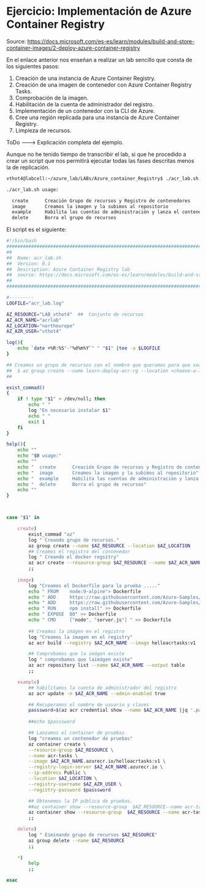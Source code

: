 # Ejercicio: Implementación de Azure Container Registry

Source: https://docs.microsoft.com/es-es/learn/modules/build-and-store-container-images/2-deploy-azure-container-registry

En el enlace anterior nos enseñan a realizar un lab sencillo que consta de los siguientes pasos:

1. Creación de una instancia de Azure Container Registry.
2. Creación de una imagen de contenedor con Azure Container Registry Tasks.
3. Comprobación de la imagen.
4. Habilitación de la cuenta de administrador del registro.
5. Implementación de un contenedor con la CLI de Azure.
6. Cree una región replicada para una instancia de Azure Container Registry.
7. Limpieza de recursos.

ToDo ---> Explicación completa del ejemplo.

Aunque no he tenido tiempo de transcribir el lab, si que he procedido a crear un script que nos permitirá ejecutar todas las fases descritas menos la de replicación. 

```bash
vthot4@labcell:~/azure_lab/LABs/Azure_container_Registry$ ./acr_lab.sh 

./acr_lab.sh usage:

  create      Creación Grupo de recursos y Registro de contenedores
  image       Creamos la imagen y la subimos al repositorio
  example     Habilita las cuentas de administración y lanza el contenedor en azure,recogemos IP para la prueba
  delete      Borra el grupo de recursos
```
El script es el siguiente:

```bash
#!/bin/bash
#################################################################################
##
##  Name: acr_lab.sh
##  Version: 0.1
##  Description: Azure Container Registry lab
##  source: https://docs.microsoft.com/es-es/learn/modules/build-and-store-container-images/2-deploy-azure-container-registry
##
##################################################################################

#---------
LOGFILE="acr_lab.log"

AZ_RESOURCE="LAB_vthot4"  ##  Conjunto de recursos
AZ_ACR_NAME="acrlab"
AZ_LOCATION="northeurope"
AZ_AZR_USER="vthot4"

log(){
    echo `date +%R:%S"-"%d%m%Y`" " "$1" |tee -a $LOGFILE
}

## Creamos un grupo de recursos con el nombre que queramos para que sea más fácil limpiar el escenario cuando terminemos el lab.
##  $ az group create --name learn-deploy-acr-rg --location <choose-a-location>
##

exist_commad()
{
    if ! type "$1" > /dev/null; then 
        echo " "
        log "En necesario instalar $1"
        echo " "
        exit 1
    fi
}

help(){
    echo ""
    echo "$0 usage:"
    echo ""
    echo "  create      Creación Grupo de recursos y Registro de contenedores"
    echo "  image       Creamos la imagen y la subimos al repositorio"
    echo "  example     Habilita las cuentas de administración y lanza el contenedor en azure,recogemos IP para la prueba"
    echo "  delete      Borra el grupo de recursos"
    echo ""
}



case "$1" in

    create)
        exist_commad "az"
        log " Creando grupo de recursos."
        az group create --name $AZ_RESOURCE --location $AZ_LOCATION
        ## Creamos el registro del contenedor 
        log " Creando el docker regsitry"
        az acr create --resource-group $AZ_RESOURCE --name $AZ_ACR_NAME --sku Premium
        ;;
    
    image)
        log "Creamos el Dockerfile para la prueba ....."
        echo " FROM    node:9-alpine"> Dockerfile
        echo " ADD     https://raw.githubusercontent.com/Azure-Samples/acr-build-helloworld-node/master/package.json /" >> Dockerfile
        echo " ADD     https://raw.githubusercontent.com/Azure-Samples/acr-build-helloworld-node/master/server.js /" >> Dockerfile
        echo " RUN     npm install" >> Dockerfile
        echo " EXPOSE  80" >> Dockerfile
        echo " CMD     ["node", "server.js"] " >> Dockerfile
        
        ## Creamos la imágen en el registro
        log "Creamos la imagen en el registry"
        az acr build --registry $AZ_ACR_NAME --image helloacrtasks:v1 .

        ## Comprobamos que la imágen existe
        log " comprobamos que laimágen existe"
        az acr repository list --name $AZ_ACR_NAME --output table
        ;;

    example)
        ## habilitamos la cuenta de administrador del registro
        az acr update -n $AZ_ACR_NAME --admin-enabled true

        ## Recuperamos el nombre de usuario y claves
        passsword=$(az acr credential show --name $AZ_ACR_NAME |jq '.passwords[0] .value'|grep -v null|sed -e 's/^.//' -e 's/.$//')
        
        ##echo $passsword

        ## Lanzamos el container de pruebas
        log "creamos un contenedor de pruebas"
        az container create \
        --resource-group $AZ_RESOURCE \
        --name acr-tasks \
        --image $AZ_ACR_NAME.azurecr.io/helloacrtasks:v1 \
        --registry-login-server $AZ_ACR_NAME.azurecr.io \
        --ip-address Public \
        --location $AZ_LOCATION \
        --registry-username $AZ_AZR_USER \
        --registry-password $passsword

        ## Obtenemos la IP pública de pruebas.
        ##az container show --resource-group  $AZ_RESOURCE--name acr-tasks --query ipAddress.ip --output table
        az container show --resource-group  $AZ_RESOURCE --name acr-tasks --query ipAddress.ip --output table
        ;;

    delete)
        log " Eiminando grupo de recursos $AZ_RESOURCE"
        az group delete --name $AZ_RESOURCE
        ;;
    
    *)
        help
        ;;

esac

```


